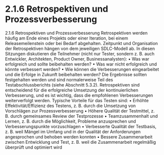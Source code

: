 # 2.1.6 Retrospektiven und Prozessverbesserung

2.1.6 Retrospektiven und Prozessverbesserung
Retrospektiven werden häufig am Ende eines Projekts oder einer Iteration, bei einem
Releasemeilenstein oder bei Bedarf abgehalten. Zeitpunkt und Organisation der
Retrospektiven hängen von dem jeweiligen SDLC-Modell ab. In diesen Sitzungen diskutieren
die Teilnehmer (nicht nur Tester, sondern z. B. auch Entwickler, Architekten, Product Owner,
Businessanalysten):
• Was war erfolgreich und sollte beibehalten werden?
• Was war nicht erfolgreich und könnte verbessert werden?
• Wie können die Verbesserungen eingearbeitet und die Erfolge in Zukunft beibehalten
werden? Die Ergebnisse sollten festgehalten werden und sind normalerweise Teil des
Testabschlussberichts (siehe Abschnitt 5.3.2). Retrospektiven sind entscheidend für die
erfolgreiche Umsetzung der kontinuierlichen Verbesserung, und es ist wichtig, dass die
empfohlenen Verbesserungen weiterverfolgt werden.
Typische Vorteile für das Testen sind:
• Erhöhte Effektivität/Effizienz des Testens, z. B. durch die Umsetzung von Vorschlägen
zur Prozessverbesserung
• Höhere Qualität der Testmittel, z. B. durch gemeinsames Review der Testprozesse
• Teamzusammenhalt und Lernen, z. B. durch die Möglichkeit, Probleme anzusprechen
und Verbesserungspunkte vorzuschlagen
• Verbesserte Qualität der Testbasis, z. B. weil Mängel im Umfang und in der Qualität
der Anforderungen angesprochen und behoben werden konnten
• Bessere Zusammenarbeit zwischen Entwicklung und Test, z. B. weil die
Zusammenarbeit regelmäßig überprüft und optimiert wird